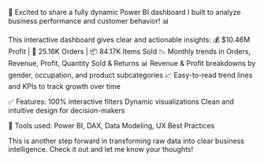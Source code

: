 🚀 Excited to share a fully dynamic Power BI dashboard I built to analyze business performance and customer behavior! 📊

This interactive dashboard gives clear and actionable insights:
💰 $10.46M Profit | 🛒 25.16K Orders | 📦 84.17K Items Sold
📉 Monthly trends in Orders, Revenue, Profit, Quantity Sold & Returns
📊 Revenue & Profit breakdowns by gender, occupation, and product subcategories
📈 Easy-to-read trend lines and KPIs to track growth over time

✅ Features:
100% interactive filters
Dynamic visualizations
Clean and intuitive design for decision-makers

🔗 Tools used: Power BI, DAX, Data Modeling, UX Best Practices

This is another step forward in transforming raw data into clear business intelligence. Check it out and let me know your thoughts!

